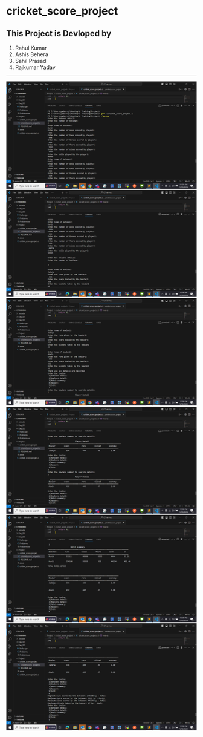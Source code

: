 # cricket_score_project
  
This Project is Devloped by 
-------------------------  
1) Rahul Kumar
2) Ashis Behera 
3) Sahil Prasad
4) Rajkumar Yadav
-------------------------
![Alt text](image.png)
![Alt text](image-1.png)
![Alt text](image-2.png)
![Alt text](image-3.png)
![Alt text](image-4.png)
![Alt text](image-5.png)
